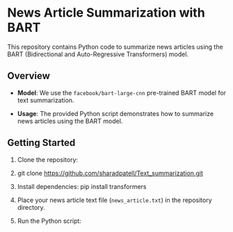 
# News Article Summarization with BART

This repository contains Python code to summarize news articles using the BART (Bidirectional and Auto-Regressive Transformers) model.

## Overview

- **Model**: We use the `facebook/bart-large-cnn` pre-trained BART model for text summarization.

- **Usage**: The provided Python script demonstrates how to summarize news articles using the BART model.

## Getting Started

1. Clone the repository:

2. git clone https://github.com/sharadpatell/Text_summarization.git

3. Install dependencies:  pip install transformers
  
4. Place your news article text file (`news_article.txt`) in the repository directory.

5. Run the Python script:
